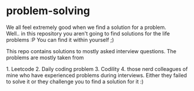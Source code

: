 # problem-solving 
<p>We all feel extremely good when we find a solution for a problem. <br> 
Well.. in this repository you aren't going to find solutions for the life problems :P You can find it within yourself ;) <br></p>
<p>This repo contains solutions to mostly asked interview questions. The problems are mostly taken from <br> <p>
1. Leetcode
2. Daily coding problem
3. Codility
4. those nerd colleagues of mine who have experienced problems during interviews. Either they failed to solve it or they challenge you to find a solution for it :)
